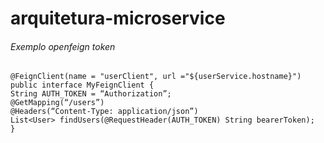 # arquitetura-microservice

###### Exemplo openfeign token

```
@FeignClient(name = "userClient", url ="${userService.hostname}")
public interface MyFeignClient {
String AUTH_TOKEN = “Authorization”;
@GetMapping(“/users”)
@Headers(“Content-Type: application/json”)
List<User> findUsers(@RequestHeader(AUTH_TOKEN) String bearerToken);
}
```
